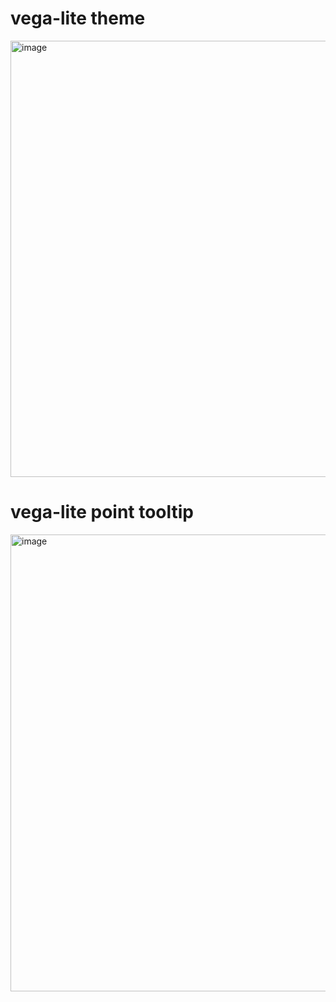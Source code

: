 # vega-lite theme
<img width="698" alt="image" src="https://github.com/user-attachments/assets/f72bbc7a-df06-4ede-b22b-ebcd4b7dd1ca">

# vega-lite point tooltip
<img width="731" alt="image" src="https://github.com/user-attachments/assets/c3fd40fc-83fb-4c4c-a077-af2921c5bf1a">

